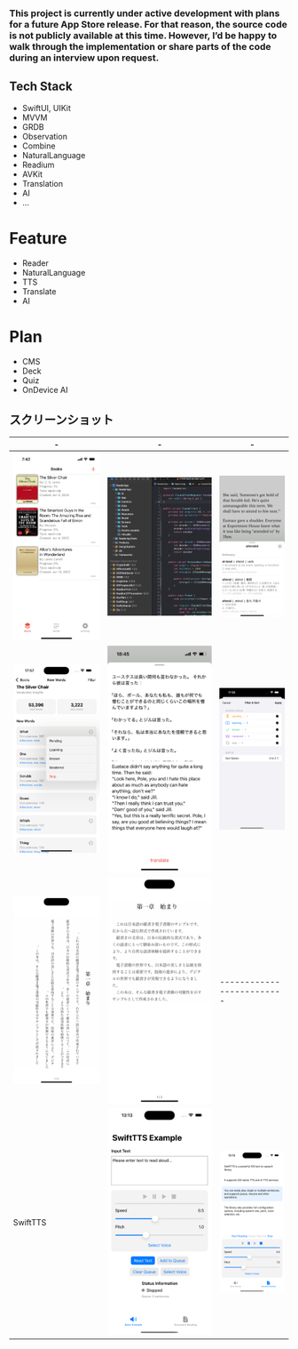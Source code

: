 ### This project is currently under active development with plans for a future App Store release. For that reason, the source code is not publicly available at this time. However, I’d be happy to walk through the implementation or share parts of the code during an interview upon request.

## Tech Stack

- SwiftUI, UIKit
- MVVM
- GRDB
- Observation
- Combine
- NaturalLanguage
- Readium
- AVKit
- Translation
- AI
- ...

# Feature
- Reader 
- NaturalLanguage
- TTS
- Translate
- AI

# Plan
- CMS
- Deck
- Quiz
- OnDevice AI


## スクリーンショット

| - | - | - |
| ---- | ---- | ---- |
| ![Image 1](imgsnew/1.png) | ![Image 2](imgsnew/2.png) | ![Image 3](imgsnew/3.png) |
| ![Image 4](imgsnew/4.png) | ![Image 5](imgsnew/5.png) | ![Image 7](imgsnew/7.png) |
| ![Image 8](imgsnew/8.png) | ![Image 9](imgsnew/9.png) | ------------------------- |
| SwiftTTS | ![tts1](imgsnew/tts1.png) | ![tts2](imgsnew/tts2.png) |